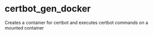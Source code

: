 # certbot_gen_docker
Creates a container for certbot and executes certbot commands on a mounted container
